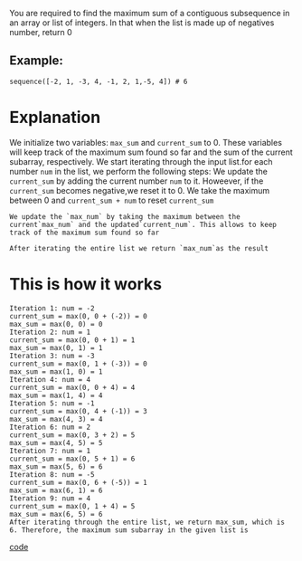 You are required to find the maximum sum of a contiguous subsequence in an array or list of integers.
In that when the list is made up of negatives number, return 0 

## Example:
```
sequence([-2, 1, -3, 4, -1, 2, 1,-5, 4]) # 6

```
# Explanation

We initialize two variables: `max_sum` and `current_sum` to 0. These variables will keep track of the maximum sum found so far and the sum of the current subarray, respectively.
We start iterating through the input list.for each number `num` in the list, we perform the following steps:
    We update the `current_sum` by adding the current number `num` to it. Howeever, if the `current_sum` becomes negative,we reset it to 0. We take the maximum between 0 and `current_sum + num` to reset `current_sum`

    We update the `max_num` by taking the maximum between the current`max_num` and the updated`current_num`. This allows to keep track of the maximum sum found so far
    
    After iterating the entire list we return `max_num`as the result

# This is how it works
```
Iteration 1: num = -2
current_sum = max(0, 0 + (-2)) = 0
max_sum = max(0, 0) = 0
Iteration 2: num = 1
current_sum = max(0, 0 + 1) = 1
max_sum = max(0, 1) = 1
Iteration 3: num = -3
current_sum = max(0, 1 + (-3)) = 0
max_sum = max(1, 0) = 1
Iteration 4: num = 4
current_sum = max(0, 0 + 4) = 4
max_sum = max(1, 4) = 4
Iteration 5: num = -1
current_sum = max(0, 4 + (-1)) = 3
max_sum = max(4, 3) = 4
Iteration 6: num = 2
current_sum = max(0, 3 + 2) = 5
max_sum = max(4, 5) = 5
Iteration 7: num = 1
current_sum = max(0, 5 + 1) = 6
max_sum = max(5, 6) = 6
Iteration 8: num = -5
current_sum = max(0, 6 + (-5)) = 1
max_sum = max(6, 1) = 6
Iteration 9: num = 4
current_sum = max(0, 1 + 4) = 5
max_sum = max(6, 5) = 6
After iterating through the entire list, we return max_sum, which is 6. Therefore, the maximum sum subarray in the given list is
```
[code](https://github.com/kihuni/CodeWars_problems/blob/main/max_sum_subarray/max_sum_array.py)
